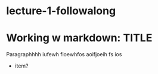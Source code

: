 # lecture-1-followalong

# Working w markdown: TITLE

Paragraphhhh iufewh  fioewhfos aoifjoeih fs ios

  * item?
